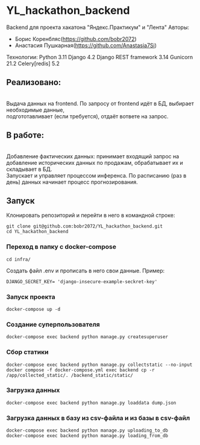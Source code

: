 # YL_hackathon_backend
Backend для проекта хакатона "Яндекс.Практикум" и "Лента"
Авторы:

- Борис Коренбляс(https://github.com/bobr2072)
- Анастасия Пушкарная(https://github.com/Anastasia7Si)

Технологии:
Python 3.11
Django 4.2
Django REST framework 3.14
Gunicorn 21.2
Celery[redis] 5.2


## Реализовано: 
<br>Выдача данных на frontend. По запросу от frontend идёт в БД, выбирает необходимые данные,
<br>подгототавливает (если требуется), отдаёт вответе на запрос.
## В работе: 
<br>Добавление фактических данных: принимает входящий запрос на добавление исторических данных по продажам, обрабатывает их и складывает в БД. 
<br>Запускает и управляет процессом инференса. По расписанию (раз в день) данных начинает процесс прогнозирования.

## Запуск
Клонировать репозиторий и перейти в него в командной строке:
```
git clone git@github.com:bobr2072/YL_hackathon_backend.git
cd YL_hackathon_backend
```

### Переход в папку с docker-compose
```
cd infra/
```
Создать файл .env и прописать в него свои данные.
Пример:
```
DJANGO_SECRET_KEY= 'django-insecure-example-seckret-key'
```

### Запуск проекта
```
docker-compose up -d
```

### Создание суперпользователя
```
docker-compose exec backend python manage.py createsuperuser
```

### Сбор статики
```
docker-compose exec backend python manage.py collectstatic --no-input
docker compose -f docker-compose.yml exec backend cp -r /app/collected_static/. /backend_static/static/
```

### Загрузка данных
```
docker-compose exec backend python manage.py loaddata dump.json
```

### Загрузка данных в базу из csv-файла и из базы в csv-файл
```
docker-compose exec backend python manage.py uploading_to_db
docker-compose exec backend python manage.py loading_from_db
```
